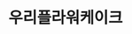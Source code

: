 ---
id: 26
title: 우리플라워케이크
caption: 공방. 소자본. 1인창업
url: https://leaderscpa.com/merchant/flowercake/
category: Etc
device: PC, Mobile
---